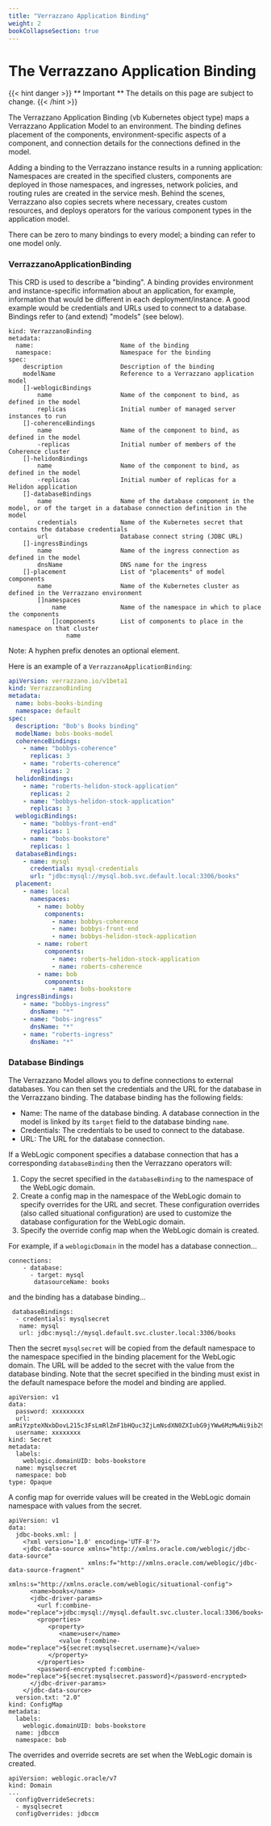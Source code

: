 ```yaml
---
title: "Verrazzano Application Binding"
weight: 2
bookCollapseSection: true
---
```


# The Verrazzano Application Binding


{{< hint danger >}}
** Important ** The details on this page are subject to change.
{{< /hint >}}

The Verrazzano Application Binding (vb Kubernetes object type) maps a Verrazzano Application Model to an environment. The binding defines placement of the components, environment-specific aspects of a component, and connection details for the connections defined in the model.

Adding a binding to the Verrazzano instance results in a running application: Namespaces are created in the specified clusters, components are deployed in those namespaces, and ingresses, network policies, and routing rules are created in the service mesh. Behind the scenes, Verrazzano also copies secrets where necessary, creates custom resources, and deploys operators for the various component types in the application model.

There can be zero to many bindings to every model; a binding can refer to one model only.

### VerrazzanoApplicationBinding

This CRD is used to describe a "binding".  A binding provides environment and instance-specific
information about an application, for example, information that would be different in each
deployment/instance.  A good example would be credentials and URLs used to connect to a
database.  Bindings refer to (and extend) "models" (see below).

```
kind: VerrazzanoBinding
metadata:
  name:                        Name of the binding
  namespace:                   Namespace for the binding
spec:
    description                Description of the binding
    modelName                  Reference to a Verrazzano application model
    []-weblogicBindings
        name                   Name of the component to bind, as defined in the model
        replicas               Initial number of managed server instances to run
    []-coherenceBindings
        name                   Name of the component to bind, as defined in the model
        -replicas              Initial number of members of the Coherence cluster
    []-helidonBindings
        name                   Name of the component to bind, as defined in the model
        -replicas              Initial number of replicas for a Helidon application
    []-databaseBindings
        name                   Name of the database component in the model, or of the target in a database connection definition in the model
        credentials            Name of the Kubernetes secret that contains the database credentials
        url                    Database connect string (JDBC URL)
    []-ingressBindings
        name                   Name of the ingress connection as defined in the model
        dnsName                DNS name for the ingress
    []-placement               List of "placements" of model components
        name                   Name of the Kubernetes cluster as defined in the Verrazzano environment
        []namespaces           
            name               Name of the namespace in which to place the components
            []components       List of components to place in the namespace on that cluster
                name           

```

Note: A hyphen prefix denotes an optional element.

Here is an example of a `VerrazzanoApplicationBinding`:

```yaml
apiVersion: verrazzano.io/v1beta1
kind: VerrazzanoBinding
metadata:
  name: bobs-books-binding
  namespace: default
spec:
  description: "Bob's Books binding"
  modelName: bobs-books-model
  coherenceBindings:
    - name: "bobbys-coherence"
      replicas: 3
    - name: "roberts-coherence"
      replicas: 2
  helidonBindings:
    - name: "roberts-helidon-stock-application"
      replicas: 2
    - name: "bobbys-helidon-stock-application"
      replicas: 3
  weblogicBindings:
    - name: "bobbys-front-end"
      replicas: 1
    - name: "bobs-bookstore"
      replicas: 1
  databaseBindings:
    - name: mysql
      credentials: mysql-credentials
      url: "jdbc:mysql://mysql.bob.svc.default.local:3306/books"
  placement:
    - name: local
      namespaces:
        - name: bobby
          components:
            - name: bobbys-coherence
            - name: bobbys-front-end
            - name: bobbys-helidon-stock-application
        - name: robert
          components:
            - name: roberts-helidon-stock-application
            - name: roberts-coherence
        - name: bob
          components:
            - name: bobs-bookstore
  ingressBindings:
    - name: "bobbys-ingress"
      dnsName: "*"
    - name: "bobs-ingress"
      dnsName: "*"
    - name: "roberts-ingress"
      dnsName: "*"
```
### Database Bindings
The Verrazzano Model allows you to define connections to external databases.  You can then set the credentials and the URL for the database in the Verrazzano binding.  The database binding has the following fields:

* Name: The name of the database binding. A database connection in the model is linked by its `target` field to the database binding `name`.
* Credentials: The credentials to be used to connect to the database.
* URL: The URL for the database connection.

If a WebLogic component specifies a database connection that has a corresponding `databaseBinding` then the Verrazzano operators will:

1. Copy the secret specified in the `databaseBinding` to the namespace of the WebLogic domain.
2. Create a config map in the namespace of the WebLogic domain to specify overrides for the URL and secret.  These configuration overrides (also called situational configuration) are used to customize the database configuration for the WebLogic domain.
3. Specify the override config map when the WebLogic domain is created.

For example, if a `weblogicDomain` in the model has a database connection...

```   
connections:
    - database:
      - target: mysql
       datasourceName: books
```
and the binding has a database binding...
```
 databaseBindings:
  - credentials: mysqlsecret
   name: mysql
   url: jdbc:mysql://mysql.default.svc.cluster.local:3306/books
```
Then the secret `mysqlsecret` will be copied from the default namespace to the namespace specified in the binding placement for the WebLogic domain. The URL will be added to the secret with the value from the database binding.  Note that the secret specified in the binding must exist in the default namespace before the model and binding are applied.

```
apiVersion: v1
data:
  password: xxxxxxxxx
  url: amRiYzpteXNxbDovL215c3FsLmRlZmF1bHQuc3ZjLmNsdXN0ZXIubG9jYWw6MzMwNi9ib29rcw==
  username: xxxxxxxx
kind: Secret
metadata:
  labels:
    weblogic.domainUID: bobs-bookstore
  name: mysqlsecret
  namespace: bob
type: Opaque
```
A config map for override values will be created in the WebLogic domain namespace with values from the secret.

```
apiVersion: v1
data:
  jdbc-books.xml: |
    <?xml version='1.0' encoding='UTF-8'?>
    <jdbc-data-source xmlns="http://xmlns.oracle.com/weblogic/jdbc-data-source"
                      xmlns:f="http://xmlns.oracle.com/weblogic/jdbc-data-source-fragment"
                      xmlns:s="http://xmlns.oracle.com/weblogic/situational-config">
      <name>books</name>
      <jdbc-driver-params>
        <url f:combine-mode="replace">jdbc:mysql://mysql.default.svc.cluster.local:3306/books</url>
        <properties>
           <property>
              <name>user</name>
              <value f:combine-mode="replace">${secret:mysqlsecret.username}</value>
           </property>
        </properties>
        <password-encrypted f:combine-mode="replace">${secret:mysqlsecret.password}</password-encrypted>
      </jdbc-driver-params>
    </jdbc-data-source>
  version.txt: "2.0"
kind: ConfigMap
metadata:
  labels:
    weblogic.domainUID: bobs-bookstore
  name: jdbccm
  namespace: bob
```
The overrides and override secrets are set when the WebLogic domain is created.
```
apiVersion: weblogic.oracle/v7
kind: Domain
...
  configOverrideSecrets:
  - mysqlsecret
  configOverrides: jdbccm
```
